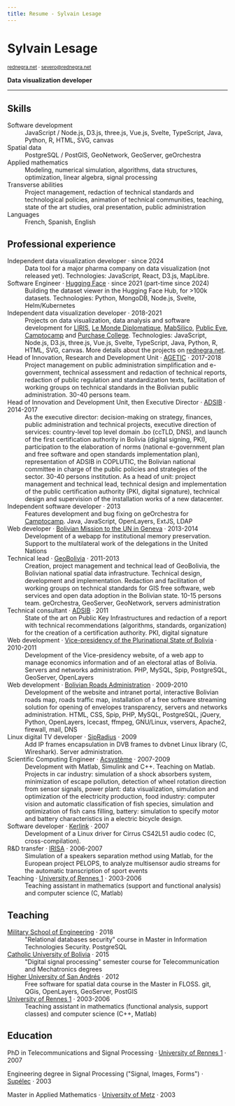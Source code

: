 ```yaml
---
title: Resume - Sylvain Lesage
---
```


# Sylvain Lesage

<div class="gray" style="font-size: 0.8em;">
  <a href="https://rednegra.net">rednegra.net</a> · <a href="mailto:severo+resume@rednegra.net">severo@rednegra.net</a>
</div>

**Data visualization developer**

---

## Skills

<dl>
  <dt>Software development</dt>
  <dd>JavaScript / Node.js, D3.js, three.js, Vue.js, Svelte, TypeScript, Java, Python, R, HTML, SVG, canvas</dd>

  <dt>Spatial data</dt>
  <dd>PostgreSQL / PostGIS, GeoNetwork, GeoServer, geOrchestra</dd>

  <dt>Applied mathematics</dt>
  <dd>Modeling, numerical simulation, algorithms, data structures, optimization, linear algebra, signal processing</dd>

  <dt>Transverse abilities</dt>
  <dd>Project management, redaction of technical standards and technological policies, animation of technical communities, teaching, state of the art studies, oral presentation, public administration</dd>

  <dt>Languages</dt>
  <dd>French, Spanish, English</dd>
</dl>

## Professional experience

<dl>
  <dt>Independent data visualization developer · since 2024</dt>
  <dd>Data tool for a major pharma company on data visualization (not released yet). Technologies: JavaScript, React, D3.js, MapLibre.</dd>

  <dt>Software Engineer · <a href="https://huggingface.co/">Hugging Face</a> · since 2021 (part-time since 2024)</dt>
  <dd>Building the dataset viewer in the Hugging Face Hub, for >100k datasets. Technologies: Python, MongoDB, Node.js, Svelte, Helm/Kubernetes</dd>

  <dt>Independent data visualization developer · 2018-2021</dt>
  <dd>Projects on data visualization, data analysis and software development for <a href="https://projet.liris.cnrs.fr/mi2/">LIRIS</a>, <a href="https://www.monde-diplomatique.fr/">Le Monde Diplomatique</a>, <a href="https://mabsilico.com/">MabSilico</a>, <a href="https://publiceye.ch/">Public Eye</a>, <a href="https://camptocamp.com/">Camptocamp</a> and <a href="https://www.purchase.edu/">Purchase College</a>. Technologies: JavaScript, Node.js, D3.js, three.js, Vue.js, Svelte, TypeScript, Java, Python, R, HTML, SVG, canvas. More details about the projects on <a href="https://rednegra.net">rednegra.net</a>.</dd>

  <dt>Head of Innovation, Research and Development Unit · <a href="https://agetic.gob.bo/">AGETIC</a> · 2017-2018</dt>
  <dd>Project management on public administration simplification and e-government, technical assessment and redaction of technical reports, redaction of public regulation and standardization texts, facilitation of working groups on technical standards in the Bolivian public administration. 30-40 persons team.</dd>

  <dt>Head of Innovation and Development Unit, then Executive Director · <a href="https://adsib.gob.bo/">ADSIB</a> · 2014-2017</dt>
  <dd>As the executive director: decision-making on strategy, finances, public administration and technical projects, executive direction of services: country-level top level domain .bo (ccTLD, DNS), and launch of the first certification authority in Bolivia (digital signing, PKI), participation to the elaboration of norms (national e-government plan and free software and open standards implementation plan), representation of ADSIB in COPLUTIC, the Bolivian national committee in charge of the public policies and strategies of the sector. 30-40 persons institution. As a head of unit: project management and technical lead, technical design and implementation of the public certification authority (PKI, digital signature), technical design and supervision of the installation works of a new datacenter.</dd>

  <dt>Independent software developer · 2013</dt>
  <dd>Features development and bug fixing on geOrchestra for <a href="https://www.camptocamp.com/">Camptocamp</a>. Java, JavaScript, OpenLayers, ExtJS, LDAP</dd>

  <dt>Web developer · <a href="https://www.ungeneva.org/en/blue-book/missions/member-states/bolivia-plurinational-state">Bolivian Mission to the UN in Geneva</a> · 2013-2014</dt>
  <dd>Development of a webapp for institutional memory preservation. Support to the multilateral work of the delegations in the United Nations</dd>

  <dt>Technical lead · <a href="https://geo.gob.bo">GeoBolivia</a> · 2011-2013</dt>
  <dd>Creation, project management and technical lead of GeoBolivia, the Bolivian national spatial data infrastructure. Technical design, development and implementation. Redaction and facilitation of working groups on technical standards for GIS free software, web services and open data adoption in the Bolivian state. 10-15 persons team. geOrchestra, GeoServer, GeoNetwork, servers administration</dd>

  <dt>Technical consultant · <a href="https://adsib.gob.bo/">ADSIB</a> · 2011</dt>
  <dd>State of the art on Public Key Infrastructures and redaction of a report with technical recommendations (algorithms, standards, organization) for the creation of a certification authority. PKI, digital signature</dd>

  <dt>Web development · <a href="https://www.vicepresidencia.gob.bo/">Vice-presidency of the Plurinational State of Bolivia</a> · 2010-2011</dt>
  <dd>Development of the Vice-presidency website, of a web app to manage economics information and of an electoral atlas of Bolivia. Servers and networks administration. PHP, MySQL, Spip, PostgreSQL, GeoServer, OpenLayers</dd>

  <dt>Web development · <a href="https://www.abc.gob.bo/">Bolivian Roads Administration</a> · 2009-2010</dt>
  <dd>Development of the website and intranet portal, interactive Bolivian roads map, roads traffic map, installation of a free software streaming solution for opening of envelopes transparency, servers and networks administration. HTML, CSS, Spip, PHP, MySQL, PostgreSQL, jQuery, Python, OpenLayers, Icecast, ffmpeg, GNU/Linux, vservers, Apache2, firewall, mail, DNS</dd>

  <dt>Linux digital TV developer · <a href="https://www.sipradius.com/">SipRadius</a> · 2009</dt>
  <dd>Add IP frames encapsulation in DVB frames to dvbnet Linux library (C, Wireshark). Server administration.</dd>

  <dt>Scientific Computing Engineer · <a href="https://www.acsysteme.com/">Acsystème</a> · 2007-2009</dt>
  <dd>Development with Matlab, Simulink and C++. Teaching on Matlab. Projects in car industry: simulation of a shock absorbers system, minimization of escape pollution, detection of wheel rotation direction from sensor signals, power plant: data visualization, simulation and optimization of the electricity production, food industry: computer vision and automatic classification of fish species, simulation and optimization of fish cans filling, battery: simulation to specify motor and battery characteristics in a electric bicycle design.
  </dd>

  <dt>Software developer · <a href="https://www.kerlink.com/">Kerlink</a> · 2007</dt>
  <dd>Development of a Linux driver for Cirrus CS42L51 audio codec (C, cross-compilation).</dd>

  <dt>R&D transfer · <a href="https://www.irisa.fr/">IRISA</a> · 2006-2007</dt>
  <dd>Simulation of a speakers separation method using Matlab, for the European project PELOPS, to analyze multisensor audio streams for the automatic transcription of sport events</dd>

  <dt>Teaching · <a href="https://www.univ-rennes1.fr/">University of Rennes 1</a> · 2003-2006</dt>
  <dd>Teaching assistant in mathematics (support and functional analysis) and computer science (C, Matlab)</dd>
</dl>

## Teaching

<dl>
  <dt><a href="https://www.emi.edu.bo/">Military School of Engineering</a> · 2018</dt>
  <dd>"Relational databases security" course in Master in Information Technologies Security. PostgreSQL</dd>

  <dt><a href="https://lpz.ucb.edu.bo">Catholic University of Bolivia</a> · 2015</dt>
  <dd>"Digital signal processing" semester course for Telecommunication and Mechatronics degrees</dd>

  <dt><a href="https://umsa.bo">Higher University of San Andrés</a> · 2012</dt>
  <dd>Free software for spatial data course in the Master in FLOSS. git, QGis, OpenLayers, GeoServer, PostGIS</dd>

  <dt><a href="https://www.univ-rennes1.fr/">University of Rennes 1</a> · 2003-2006</dt>
  <dd>Teaching assistant in mathematics (functional analysis, support classes) and computer science (C++, Matlab)</dd>
</dl>

## Education

PhD in Telecommunications and Signal Processing · [University of Rennes 1](https://www.univ-rennes1.fr) · 2007

Engineering degree in Signal Processing ("Signal, Images, Forms") · [Supélec](https://www.centralesupelec.fr/) · 2003

Master in Applied Mathematics · [University of Metz](https://web.archive.org/web/20170407213836/http://www.math.univ-metz.fr/~dea/DEA/index.html) · 2003
